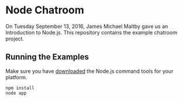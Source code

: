 # Node Chatroom
On Tuesday September 13, 2016, James Michael Maltby gave us an Introduction to Node.js. This repository contains the example chatroom project.

## Running the Examples

Make sure you have [downloaded](https://nodejs.org/en/download/) the Node.js command tools for your platform.

	npm install
    node app